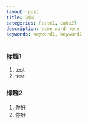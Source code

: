 ```yaml
---
layout: post
title: 测试
categories: [cate1, cate2]
description: some word here
keywords: keyword1, keyword2
---
```


### 标题1
1. test
2. test
### 标题2
1. 你好
2. 你好
